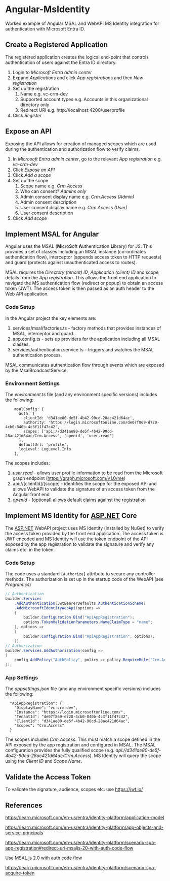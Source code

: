 # Angular-MsIdentity
Worked example of Angular MSAL and WebAPI MS Identity integration for authentication with Microsoft Entra ID.

## Create a Registered Application

The registered application creates the logical end-point that controls authentication of users against the Entra ID directory.

1. Login to *Microsoft Entra admin center*
2. Expand *Applications* and click *App registrations* and then *New registration*
3. Set up the registration
    1. Name e.g. vc-crm-dev
    2. Supported account types e.g. Accounts in this organizational directory only
    3. Redirect URI e.g. http://localhost:4200/userprofile
4. Click *Register*

## Expose an API

Exposing the API allows for creation of managed scopes which are used during the authentication and authorization flow to verify claims.

1. In *Microsoft Entra admin center*, go to the relevant *App registration* e.g. *vc-crm-dev*
2. Click *Expose an API*
3. Click *Add a scope*
4. Set up the scope
    1. Scope name e.g. *Crm.Access*
    2. Who can consent? *Admins only*
    3. Admin consent display name e.g. *Crm.Access (Admin)*
    4. Admin consent description
    5. User consent display name e.g. *Crm.Access (User)*
    6. User consent description
5. Click *Add scope*

## Implement MSAL for Angular

Angular uses the MSAL (**M**icro**S**oft **A**uthentication **L**ibrary) for JS. This provides a set of classes including an MSAL instance (co-ordinates authentication flow), interceptor (appends access token to HTTP requests) and guard (protects against unauthenticated access to routes).

MSAL requires the *Directory (tenant) ID*, *Application (client) ID* and scope details from the *App registration*. This allows the front end application to navigate the MS authentication flow (redirect or popup) to obtain an access token (JWT). The access token is then passed as an auth header to the Web API application.

### Code Setup

In the Angular project the key elements are:

1. services/msal/factories.ts - factory methods that provides instances of MSAL, interceptor and guard.
2. app.config.ts - sets up providers for the application including all MSAL classes.
3. services/authentication.service.ts - triggers and watches the MSAL authentication process.

MSAL communicates authentication flow through events which are exposed by the MsalBroadcastService.

### Environment Settings

The *environment.ts* file (and any environment specific versions) includes the following:

```tsx
    msalConfig: {
      auth: {
        clientId: 'd341ae80-de5f-4b42-90cd-28ac421d64ac',
        authority: 'https://login.microsoftonline.com/de07f869-d720-4cb0-840b-4c3f11f47c42',
        scopes: ['api://d341ae80-de5f-4b42-90cd-28ac421d64ac/Crm.Access', 'openid', 'user.read']
      },
      defaultUrl: 'profile',
      logLevel: LogLevel.Info
    },
```

The scopes includes:

1. [*user.read*](http://user.read)  - allows user profile information to be read from the Microsoft graph endpoint (https://graph.microsoft.com/v1.0/me)
2. api://[clientId]/[scope] - identifies the scope for the exposed API and allows WebAPI to validate the signature of an access token from the Angular front end
3. *openid* - [optional] allows default claims against the registration

## Implement MS Identity for [ASP.NET](http://ASP.NET) Core

The [ASP.NET](http://ASP.NET) WebAPI project uses MS Identity (installed by NuGet) to verify the access token provided by the front end application. The access token is JWT encoded and MS Identity will use the token endpoint of the API exposed by the app registration to validate the signature and verify any claims etc. in the token.

### Code Setup

The code uses a standard `[Authorize]` attribute to secure any controller methods. The authorization is set up in the startup code of the WebAPI (see *Program.cs*)

```csharp
// Authentication
builder.Services
    .AddAuthentication(JwtBearerDefaults.AuthenticationScheme)
    .AddMicrosoftIdentityWebApi(options =>
    {
        builder.Configuration.Bind("ApiAppRegistration");
        options.TokenValidationParameters.NameClaimType = "name";
    }, options =>
    {
        builder.Configuration.Bind("ApiAppRegistration", options);
    });
// Authorization
builder.Services.AddAuthorization(config =>
{
    config.AddPolicy("AuthPolicy", policy => policy.RequireRole("Crm.Access"));
});
```

### App Settings

The *appsettings.json* file (and any environment specific versions) includes the following:

```tsx
  "ApiAppRegistration": {
    "DisplayName": "vc-crm-dev",
    "Instance": "https://login.microsoftonline.com/",
    "TenantId": "de07f869-d720-4cb0-840b-4c3f11f47c42",
    "ClientId": "d341ae80-de5f-4b42-90cd-28ac421d64ac",
    "Scopes": "Crm.Access"
  }
```

The scopes includes *Crm.Access*. This must match a scope defined in the API exposed by the app registration and configured in MSAL. The MSAL configuration provides the fully qualified scope (e.g. *api://d341ae80-de5f-4b42-90cd-28ac421d64ac/Crm.Access*). MS Identity will query the scope using the *Client ID* and *Scope Name*.

## Validate the Access Token

To validate the signature, audience, scopes etc. use https://jwt.io/

## References

https://learn.microsoft.com/en-us/entra/identity-platform/application-model

https://learn.microsoft.com/en-us/entra/identity-platform/app-objects-and-service-principals

https://learn.microsoft.com/en-us/entra/identity-platform/scenario-spa-app-registration#redirect-uri-msaljs-20-with-auth-code-flow

Use MSAL.js 2.0 with auth code flow

https://learn.microsoft.com/en-us/entra/identity-platform/scenario-spa-acquire-token